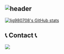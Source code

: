 ![header](https://capsule-render.vercel.app/api?type=waving&color=timeGradient&text=Welcome%20to%20ljg980708's%20GitHub%20&animation=twinkling&fontSize=35&fontAlignY=50&fontAlign=270&height=250) 
---
[![ljg980708's GitHub stats](https://github-readme-stats.vercel.app/api?username=ljg980708&include_all_commits=true&theme=cobalt)](https://github.com/anuraghazra/github-readme-stats)
## 📞 Contact 📞
<div style="display:flex; flex-direction:row;">
    <a href="mailto:ljg980708@gmail.com">
        <img src="https://img.shields.io/badge/Gmail-EA4335?style=for-the-badge&logo=Gmail&logoColor=white"> 
    </a>
</div><br>

